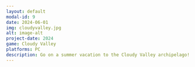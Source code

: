 ```yaml
---
layout: default
modal-id: 9
date: 2024-06-01
img: cloudyvalley.jpg
alt: image-alt
project-date: 2024
game: Cloudy Valley
platforms: PC
description: Go on a summer vacation to the Cloudy Valley archipelago! Swim, climb, and explore the different islands at your own pace. Discover treasures or enjoy a cozy and relaxing atmosphere by the waves... 
---
```

